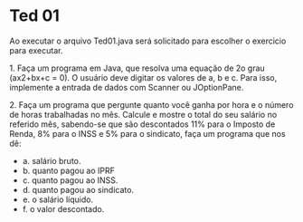 <h1>Ted 01</h1>

<p>Ao executar o arquivo Ted01.java será solicitado para escolher o exercicio para executar. </p>

<p>1. Faça um programa em Java, que resolva uma equação de 2o grau (ax2+bx+c = 0). O usuário deve digitar os valores de a, b e c.
Para isso, implemente a entrada de dados com Scanner ou JOptionPane.</p>

<p>2. Faça um programa que pergunte quanto você ganha por hora e o número de horas trabalhadas no mês. Calcule e mostre o total do seu salário no referido mês, sabendo-se que são descontados 11% para o Imposto de Renda, 8% para o INSS e 5% para o sindicato, faça um programa que nos dê:
<ul>
  <li>a. salário bruto.</li>
  <li>b. quanto pagou ao IPRF</li>
  <li>c. quanto pagou ao INSS.</li>
  <li>d. quanto pagou ao sindicato.</li>
  <li>e. o salário líquido.</li>
  <li>f. o valor descontado.</li>
</ul>
</p>
